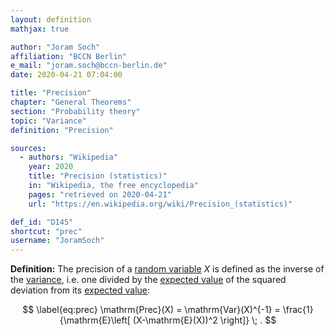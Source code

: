 ```yaml
---
layout: definition
mathjax: true

author: "Joram Soch"
affiliation: "BCCN Berlin"
e_mail: "joram.soch@bccn-berlin.de"
date: 2020-04-21 07:04:00

title: "Precision"
chapter: "General Theorems"
section: "Probability theory"
topic: "Variance"
definition: "Precision"

sources:
  - authors: "Wikipedia"
    year: 2020
    title: "Precision (statistics)"
    in: "Wikipedia, the free encyclopedia"
    pages: "retrieved on 2020-04-21"
    url: "https://en.wikipedia.org/wiki/Precision_(statistics)"

def_id: "D145"
shortcut: "prec"
username: "JoramSoch"
---
```



**Definition:** The precision of a [random variable](/D/rvar) $X$ is defined as the inverse of the [variance](/D/var), i.e. one divided by the [expected value](/D/mean) of the squared deviation from its [expected value](/D/mean):

$$ \label{eq:prec}
\mathrm{Prec}(X) = \mathrm{Var}(X)^{-1} = \frac{1}{\mathrm{E}\left[ (X-\mathrm{E}(X))^2 \right]} \; .
$$